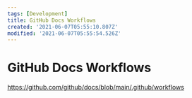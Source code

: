 ```yaml
---
tags: [Development]
title: GitHub Docs Workflows
created: '2021-06-07T05:55:10.807Z'
modified: '2021-06-07T05:55:54.526Z'
---
```


# GitHub Docs Workflows 

https://github.com/github/docs/blob/main/.github/workflows
